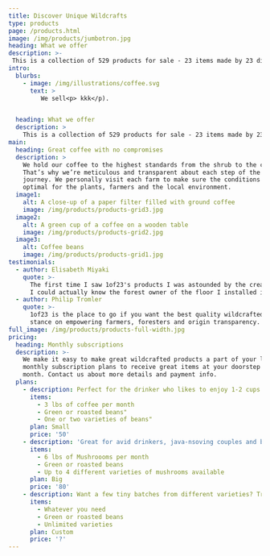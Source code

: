 ```yaml
---
title: Discover Unique Wildcrafts
type: products
page: /products.html
image: /img/products/jumbotron.jpg
heading: What we offer
description: >-
 This is a collection of 529 products for sale - 23 items made by 23 different foragers/makers/farmers.  It is for Buyers who want to support local makers by purchasing their unique beautiful artifacts and one-of-a-kind products. 
intro:
  blurbs:
    - image: /img/illustrations/coffee.svg
      text: > 
         We sell<p> kkk</p).


  heading: What we offer
  description: >
    This is a collection of 529 products for sale - 23 items made by 23 different foragers/makers/farmers.  It is for Buyers who want to support local makers by purchasing their unique beautiful artifacts and one-of-a-kind products.
main:
  heading: Great coffee with no compromises
  description: >
    We hold our coffee to the highest standards from the shrub to the cup.
    That’s why we’re meticulous and transparent about each step of the coffee’s
    journey. We personally visit each farm to make sure the conditions are
    optimal for the plants, farmers and the local environment.
  image1:
    alt: A close-up of a paper filter filled with ground coffee
    image: /img/products/products-grid3.jpg
  image2:
    alt: A green cup of a coffee on a wooden table
    image: /img/products/products-grid2.jpg
  image3:
    alt: Coffee beans
    image: /img/products/products-grid1.jpg
testimonials:
  - author: Elisabeth Miyaki
    quote: >-
      The first time I saw 1of23's products I was astounded by the creativity of their makers, I couldn’t even believe that 
      I could actually know the forest owner of the floor I installed in my home, and visit the exact location of the lush forest that nourished my floor for years. I love the transparency and I know that my new floors were indeed harvested sustainably
  - author: Philip Tromler
    quote: >-
      1of23 is the place to go if you want the best quality wildcrafted artifact. I love their
      stance on empowering farmers, foresters and origin transparency.
full_image: /img/products/products-full-width.jpg
pricing:
  heading: Monthly subscriptions
  description: >-
    We make it easy to make great wildcrafted products a part of your life. Choose one of our
    monthly subscription plans to receive great items at your doorstep each
    month. Contact us about more details and payment info.
  plans:
    - description: Perfect for the drinker who likes to enjoy 1-2 cups per day.
      items:
        - 3 lbs of coffee per month
        - Green or roasted beans"
        - One or two varieties of beans"
      plan: Small
      price: '50'
    - description: 'Great for avid drinkers, java-nsoving couples and bigger crowds'
      items:
        - 6 lbs of Mushroooms per month
        - Green or roasted beans
        - Up to 4 different varieties of mushrooms available
      plan: Big
      price: '80'
    - description: Want a few tiny batches from different varieties? Try our custom plan
      items:
        - Whatever you need
        - Green or roasted beans
        - Unlimited varieties
      plan: Custom
      price: '?'
---
```


